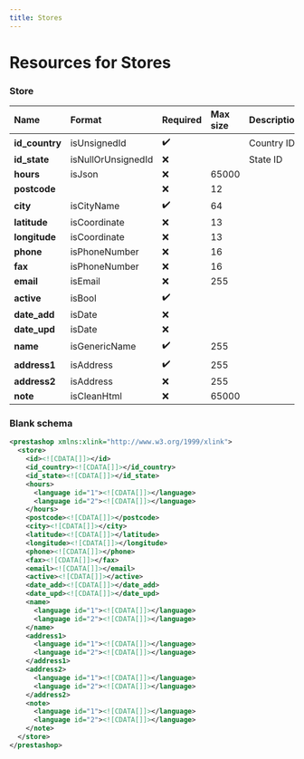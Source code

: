 ```yaml
---
title: Stores
---
```


# Resources for Stores

### Store

|      Name      |       Format       | Required | Max size | Description |
| :------------- | :----------------- | :------- | :------- | :---------- |
| **id_country** | isUnsignedId       | ✔️       |          | Country ID  |
| **id_state**   | isNullOrUnsignedId | ❌        |          | State ID    |
| **hours**      | isJson             | ❌        | 65000    |             |
| **postcode**   |                    | ❌        | 12       |             |
| **city**       | isCityName         | ✔️       | 64       |             |
| **latitude**   | isCoordinate       | ❌        | 13       |             |
| **longitude**  | isCoordinate       | ❌        | 13       |             |
| **phone**      | isPhoneNumber      | ❌        | 16       |             |
| **fax**        | isPhoneNumber      | ❌        | 16       |             |
| **email**      | isEmail            | ❌        | 255      |             |
| **active**     | isBool             | ✔️       |          |             |
| **date_add**   | isDate             | ❌        |          |             |
| **date_upd**   | isDate             | ❌        |          |             |
| **name**       | isGenericName      | ✔️       | 255      |             |
| **address1**   | isAddress          | ✔️       | 255      |             |
| **address2**   | isAddress          | ❌        | 255      |             |
| **note**       | isCleanHtml        | ❌        | 65000    |             |


### Blank schema

```xml
<prestashop xmlns:xlink="http://www.w3.org/1999/xlink">
  <store>
    <id><![CDATA[]]></id>
    <id_country><![CDATA[]]></id_country>
    <id_state><![CDATA[]]></id_state>
    <hours>
      <language id="1"><![CDATA[]]></language>
      <language id="2"><![CDATA[]]></language>
    </hours>
    <postcode><![CDATA[]]></postcode>
    <city><![CDATA[]]></city>
    <latitude><![CDATA[]]></latitude>
    <longitude><![CDATA[]]></longitude>
    <phone><![CDATA[]]></phone>
    <fax><![CDATA[]]></fax>
    <email><![CDATA[]]></email>
    <active><![CDATA[]]></active>
    <date_add><![CDATA[]]></date_add>
    <date_upd><![CDATA[]]></date_upd>
    <name>
      <language id="1"><![CDATA[]]></language>
      <language id="2"><![CDATA[]]></language>
    </name>
    <address1>
      <language id="1"><![CDATA[]]></language>
      <language id="2"><![CDATA[]]></language>
    </address1>
    <address2>
      <language id="1"><![CDATA[]]></language>
      <language id="2"><![CDATA[]]></language>
    </address2>
    <note>
      <language id="1"><![CDATA[]]></language>
      <language id="2"><![CDATA[]]></language>
    </note>
  </store>
</prestashop>
```

